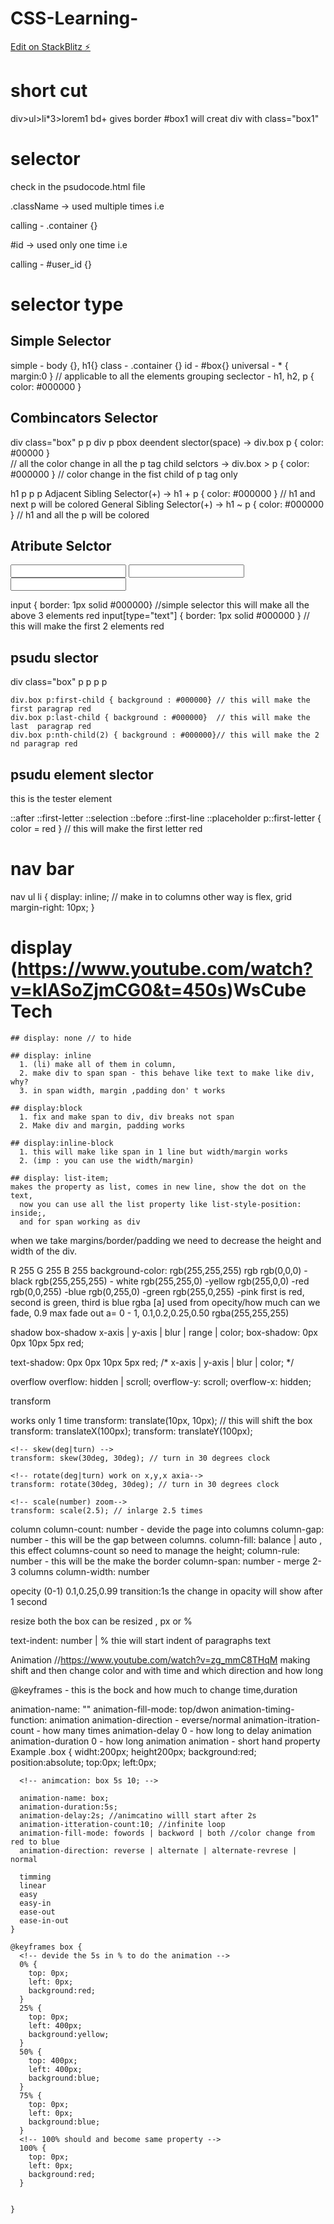 # CSS-Learning-

[Edit on StackBlitz ⚡️](https://stackblitz.com/edit/web-platform-dkqtho)

# short cut
div>ul>li*3>lorem1
bd+ gives border
#box1 will creat div with class="box1"

# selector 
check in the psudocode.html file
  
  .className
    -> used multiple times
    i.e <div class="continer">
    calling - .container {}

  #id
    -> used only one time
    i.e <div id="user_id">
    calling - #user_id {}


# selector type
## Simple Selector
 simple         - body {}, h1{}
 class          - .container {}
 id             - #box{}
 universal        - * {  margin:0 } // applicable to all the elements
 grouping seclector - h1, h2, p { color: #000000 }

## Combincators Selector
div class="box"
  p p
  div
    p pbox
 deendent slector(space)  -> div.box p { color: #00000 }  
    // all the color change in all the p tag
 child selctors           -> div.box > p { color: #000000 }
    // color change in the fist child of p tag only
 
 h1
 p
 p
 p
  Adjacent Sibling Selector(+) -> h1 + p { color: #000000 }
    // h1 and next p will be colored
  General Sibling Selector(+) -> h1 ~ p { color: #000000 }
    // h1 and all the  p will be colored

## Atribute Selctor
  <input type="text" name="" value="">
  <input type="text" name="" value="">
  <input type="email" name="" value="">

  input { border: 1px solid #000000}
    //simple selector this will make all the above 3 elements red
  input[type="text"] { border: 1px solid #000000 }
    // this will make the first 2 elements red

## psudu slector 
  div class="box"
    p
    p
    p
    p

    div.box p:first-child { background : #000000} // this will make the first paragrap red
    div.box p:last-child { background : #000000}  // this will make the last  paragrap red
    div.box p:nth-child(2) { background : #000000}// this will make the 2 nd paragrap red
## psudu element slector 
  <p>this is the tester element</p>
    ::after     ::first-letter  ::selection
    ::before    ::first-line    ::placeholder
    p::first-letter { color = red } // this will make the first letter red




# nav bar
  nav ul li {
    display: inline; // make in to columns other way is flex, grid
    margin-right: 10px;
  }

# display              (https://www.youtube.com/watch?v=kIASoZjmCG0&t=450s)WsCube Tech

            
    ## display: none // to hide 
 
    ## display: inline 
      1. (li) make all of them in column,
      2. make div to span span - this behave like text to make like div, why? 
      3. in span width, margin ,padding don' t works 
 
    ## display:block 
      1. fix and make span to div, div breaks not span
      2. Make div and margin, padding works 
    
    ## display:inline-block 
      1. this will make like span in 1 line but width/margin works 
      2. (imp : you can use the width/margin)
    
    ## display: list-item; 
    makes the property as list, comes in new line, show the dot on the text, 
      now you can use all the list property like list-style-position: inside;, 
      and for span working as div 


when we take margins/border/padding we need to decrease the height and width of the div.

R 255
G 255
B 255
background-color: rgb(255,255,255)
rgb
   rgb(0,0,0) - black
   rgb(255,255,255) - white
   rgb(255,255,0) -yellow
   rgb(255,0,0) -red
   rgb(0,0,255) -blue
   rgb(0,255,0) -green
   rgb(255,0,255) -pink
   first is red, second is green, third is blue
rgba
   [a] used from opecity/how much can we fade, 0.9 max fade out
   a= 0 - 1, 0.1,0.2,0.25,0.50
   rgba(255,255,255)

shadow
   box-shadow x-axis | y-axis | blur | range | color;
   box-shadow: 0px 0px 10px 5px red;

   text-shadow: 0px 0px 10px 5px red; /* x-axis | y-axis | blur | color; */

overflow
  overflow: hidden | scroll;
  overflow-y: scroll;
  overflow-x: hidden;

transform
  <!-- transform -->
  works only 1 time
  transform: translate(10px, 10px); // this will shift the box
    transform: translateX(100px);
    transform: translateY(100px);

    <!-- skew(deg|turn) -->
    transform: skew(30deg, 30deg); // turn in 30 degrees clock

    <!-- rotate(deg|turn) work on x,y,x axia-->
    transform: rotate(30deg, 30deg); // turn in 30 degrees clock

    <!-- scale(number) zoom-->
    transform: scale(2.5); // inlarge 2.5 times 
column
    <!-- https://www.youtube.com/watch?v=zg_mmC8THqM -->
    column-count: number - devide the page into columns
    column-gap: number - this will be the gap between columns.
    column-fill: balance | auto , this effect columns-count so need to manage the height;
    column-rule: number - this will be the make the border
    column-span: number - merge 2-3 columns
    column-width: number

opecity (0-1) 0.1,0.25,0.99
transition:1s the change in opacity will show after 1 second

resize both
    the box can be resized , px or %

text-indent: number | %
    thie will start indent of paragraphs text 

Animation               //https://www.youtube.com/watch?v=zg_mmC8THqM
  making shift and then change color and with time and which direction and how long

  @keyframes - this is the bock and how much to change time,duration

  animation-name: ""
  animation-fill-mode: top/dwon
  animation-timing-function: animation
  animation-direction - everse/normal
  animation-itration-count - how many times
  animation-delay 0 - how long to delay animation
  animation-duration 0 - how long animation
  animation - short hand property
  Example
    .box {
      widht:200px; height200px;
      background:red;
      position:absolute;
      top:0px;
      left:0px;
   
      <!-- animcation: box 5s 10; -->
         
      animation-name: box;
      animation-duration:5s;
      animation-delay:2s; //animcatino willl start after 2s 
      animation-itteration-count:10; //infinite loop
      animation-fill-mode: fowords | backword | both //color change from red to blue
      animation-direction: reverse | alternate | alternate-revrese | normal

      timming
      linear
      easy
      easy-in
      ease-out
      ease-in-out
    }

    @keyframes box {
      <!-- devide the 5s in % to do the animation -->
      0% {
        top: 0px;
        left: 0px;
        background:red;
      }
      25% {
        top: 0px;
        left: 400px;
        background:yellow;
      }
      50% {
        top: 400px;
        left: 400px;
        background:blue;
      }
      75% {
        top: 0px;
        left: 0px;
        background:blue;
      }
      <!-- 100% should and become same property -->
      100% {
        top: 0px;
        left: 0px;
        background:red;
      }


    }

